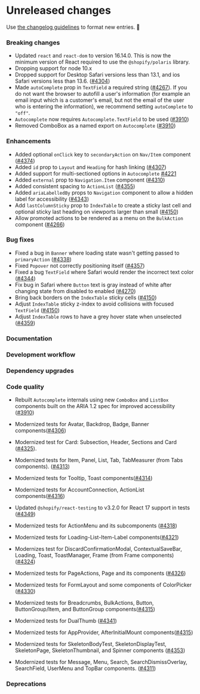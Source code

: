 # Unreleased changes

Use [the changelog guidelines](https://git.io/polaris-changelog-guidelines) to format new entries. 💜

### Breaking changes

- Updated `react` and `react-dom` to version 16.14.0. This is now the minimum version of React required to use the `@shopify/polaris` library.
- Dropping support for node 10.x
- Dropped support for Desktop Safari versions less than 13.1, and ios Safari versions less than 13.6. ([#4304](https://github.com/Shopify/polaris-react/pull/4304))
- Made `autoComplete` prop in `TextField` a required string ([#4267](https://github.com/Shopify/polaris-react/pull/4267)). If you do not want the browser to autofill a user's information (for example an email input which is a customer's email, but not the email of the user who is entering the information), we recommend setting `autoComplete` to `"off"`.
- `Autocomplete` now requires `Autocomplete.TextField` to be used ([#3910](https://github.com/Shopify/polaris-react/pull/3910))
- Removed ComboBox as a named export on `Autocomplete` ([#3910](https://github.com/Shopify/polaris-react/pull/3910))

### Enhancements

- Added optional `onClick` key to `secondaryAction` on `Nav/Item` component ([#4374](https://github.com/Shopify/polaris-react/pull/4374))
- Added `id` prop to `Layout` and `Heading` for hash linking ([#4307](https://github.com/Shopify/polaris-react/pull/4307))
- Added support for multi-sectioned options in `Autocomplete` [#4221](https://github.com/Shopify/polaris-react/pull/4221)
- Added `external` prop to `Navigation.Item` component ([#4310](https://github.com/Shopify/polaris-react/pull/4310))
- Added consistent spacing to `ActionList` ([#4355](https://github.com/Shopify/polaris-react/pull/4355))
- Added `ariaLabelledBy` props to `Navigation` component to allow a hidden label for accessibility ([#4343](https://github.com/Shopify/polaris-react/pull/4343))
- Add `lastColumnSticky` prop to `IndexTable` to create a sticky last cell and optional sticky last heading on viewports larger than small ([#4150](https://github.com/Shopify/polaris-react/pull/4150))
- Allow promoted actions to be rendered as a menu on the `BulkAction` component ([#4266](https://github.com/Shopify/polaris-react/pull/4266))

### Bug fixes

- Fixed a bug in `Banner` where loading state wasn't getting passed to `primaryAction` ([#4338](https://github.com/Shopify/polaris-react/pull/4338))
- Fixed `Popover` not correctly positioning itself ([#4357](https://github.com/Shopify/polaris-react/pull/4357))
- Fixed a bug `TextField` where Safari would render the incorrect text color ([#4344](https://github.com/Shopify/polaris-react/pull/4344))
- Fix bug in Safari where `Button` text is gray instead of white after changing state from disabled to enabled ([#4270](https://github.com/Shopify/polaris-react/pull/4270))
- Bring back borders on the `IndexTable` sticky cells ([#4150](https://github.com/Shopify/polaris-react/pull/4150))
- Adjust `IndexTable` sticky z-index to avoid collisions with focused `TextField` ([#4150](https://github.com/Shopify/polaris-react/pull/4150))
- Adjust `IndexTable` rows to have a grey hover state when unselected ([#4359](https://github.com/Shopify/polaris-react/pull/4359))

### Documentation

### Development workflow

### Dependency upgrades

### Code quality

- Rebuilt `Autocomplete` internals using new `ComboBox` and `ListBox` components built on the ARIA 1.2 spec for improved accessibility ([#3910](https://github.com/Shopify/polaris-react/pull/3910))
- Modernized tests for Avatar, Backdrop, Badge, Banner components([#4306](https://github.com/Shopify/polaris-react/pull/4306))
- Modernized test for Card: Subsection, Header, Sections and Card ([#4325](https://github.com/Shopify/polaris-react/pull/4325)).
- Modernized tests for Item, Panel, List, Tab, TabMeasurer (from Tabs components). ([#4313](https://github.com/Shopify/polaris-react/pull/4313))
- Modernized tests for Tooltip, Toast components([#4314](https://github.com/Shopify/polaris-react/pull/4314))
- Modernized tests for AccountConnection, ActionList components([#4316](https://github.com/Shopify/polaris-react/pull/4316))
- Updated `@shopify/react-testing` to v3.2.0 for React 17 support in tests ([#4349](https://github.com/Shopify/polaris-react/pull/4349))
- Modernized tests for ActionMenu and its subcomponents ([#4318](https://github.com/Shopify/polaris-react/pull/4318))
- Modernized tests for Loading-List-Item-Label components([#4321](https://github.com/Shopify/polaris-react/pull/4321))
- Modernizes test for DiscardConfirmationModal, ContextualSaveBar, Loading, Toast, ToastManager, Frame (from Frame components) ([#4324](https://github.com/Shopify/polaris-react/pull/4324))
- Modernized tests for PageActions, Page and its components ([#4326](https://github.com/Shopify/polaris-react/pull/4326))
- Modernized tests for FormLayout and some components of ColorPicker ([#4330](https://github.com/Shopify/polaris-react/pull/4330))
- Modernized tests for Breadcrumbs, BulkActions, Button, ButtonGroup/Item, and ButtonGroup components([#4315](https://github.com/Shopify/polaris-react/pull/4315))
- Modernized tests for DualThumb ([#4341](https://github.com/Shopify/polaris-react/pull/4341))
- Modernized tests for AppProvider, AfterInitialMount components([#4315](https://github.com/Shopify/polaris-react/pull/4331))
- Modernized tests for SkeletonBodyTest, SkeletonDisplayTest, SkeletonPage, SkeletonThumbnail, and Spinner components ([#4353](https://github.com/Shopify/polaris-react/pull/4353))

- Modernized tests for Message, Menu, Search, SearchDismissOverlay, SearchField, UserMenu and TopBar components. ([#4311](https://github.com/Shopify/polaris-react/pull/4311))

### Deprecations
